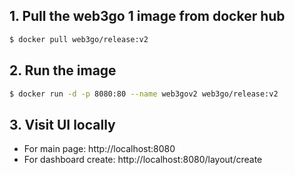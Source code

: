 ## 1. Pull the web3go 1 image from docker hub
```bash
$ docker pull web3go/release:v2
```


## 2. Run the image
```bash
$ docker run -d -p 8080:80 --name web3gov2 web3go/release:v2
```

## 3. Visit UI locally
 - For main page:  http://localhost:8080
 - For dashboard create: http://localhost:8080/layout/create
